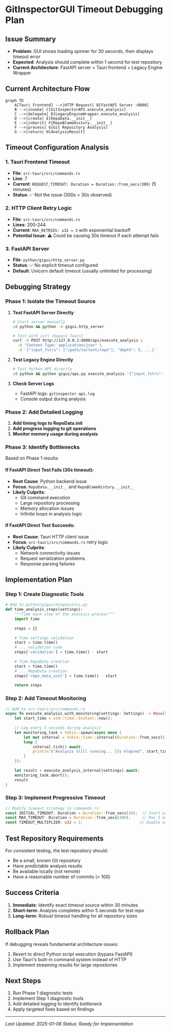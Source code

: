 # GitInspectorGUI Timeout Debugging Plan

## Issue Summary
- **Problem**: GUI shows loading spinner for 30 seconds, then displays timeout error
- **Expected**: Analysis should complete within 1 second for test repository
- **Current Architecture**: FastAPI server + Tauri frontend + Legacy Engine Wrapper

## Current Architecture Flow
```mermaid
graph TD
    A[Tauri Frontend] -->|HTTP Request| B[FastAPI Server :8080]
    B -->|invoke| C[GitInspectorAPI.execute_analysis]
    C -->|delegate| D[LegacyEngineWrapper.execute_analysis]
    D -->|create| E[RepoData.__init__]
    E -->|inherit| F[RepoBlameHistory.__init__]
    F -->|process| G[Git Repository Analysis]
    G -->|return| H[AnalysisResult]
```

## Timeout Configuration Analysis

### 1. Tauri Frontend Timeout
- **File**: `src-tauri/src/commands.rs`
- **Line**: 7
- **Current**: `REQUEST_TIMEOUT: Duration = Duration::from_secs(300)` (5 minutes)
- **Status**: ✅ Not the issue (300s > 30s observed)

### 2. HTTP Client Retry Logic
- **File**: `src-tauri/src/commands.rs`
- **Lines**: 200-244
- **Current**: `MAX_RETRIES: u32 = 3` with exponential backoff
- **Potential Issue**: ⚠️ Could be causing 30s timeout if each attempt fails

### 3. FastAPI Server
- **File**: `python/gigui/http_server.py`
- **Status**: ✅ No explicit timeout configured
- **Default**: Uvicorn default timeout (usually unlimited for processing)

## Debugging Strategy

### Phase 1: Isolate the Timeout Source
1. **Test FastAPI Server Directly**
   ```bash
   # Start server manually
   cd python && python -m gigui.http_server
   
   # Test with curl (bypass Tauri)
   curl -X POST http://127.0.0.1:8080/api/execute_analysis \
     -H "Content-Type: application/json" \
     -d '{"input_fstrs": ["/path/to/test/repo"], "depth": 5, ...}'
   ```

2. **Test Legacy Engine Directly**
   ```bash
   # Test Python API directly
   cd python && python gigui/api.py execute_analysis '{"input_fstrs": ["/path/to/test/repo"]}'
   ```

3. **Check Server Logs**
   - FastAPI logs: `gitinspector-api.log`
   - Console output during analysis

### Phase 2: Add Detailed Logging
1. **Add timing logs to RepoData.__init__**
2. **Add progress logging to git operations**
3. **Monitor memory usage during analysis**

### Phase 3: Identify Bottlenecks
Based on Phase 1 results:

#### If FastAPI Direct Test Fails (30s timeout):
- **Root Cause**: Python backend issue
- **Focus**: `RepoData.__init__` and `RepoBlameHistory.__init__`
- **Likely Culprits**:
  - Git command execution
  - Large repository processing
  - Memory allocation issues
  - Infinite loops in analysis logic

#### If FastAPI Direct Test Succeeds:
- **Root Cause**: Tauri HTTP client issue
- **Focus**: `src-tauri/src/commands.rs` retry logic
- **Likely Culprits**:
  - Network connectivity issues
  - Request serialization problems
  - Response parsing failures

## Implementation Plan

### Step 1: Create Diagnostic Tools
```python
# Add to python/gigui/diagnostics.py
def time_analysis_steps(settings):
    """Time each step of the analysis process"""
    import time
    
    steps = {}
    
    # Time settings validation
    start = time.time()
    # ... validation code
    steps['validation'] = time.time() - start
    
    # Time RepoData creation
    start = time.time()
    # ... RepoData creation
    steps['repo_data_init'] = time.time() - start
    
    return steps
```

### Step 2: Add Timeout Monitoring
```rust
// Add to src-tauri/src/commands.rs
async fn execute_analysis_with_monitoring(settings: Settings) -> Result<AnalysisResult, String> {
    let start_time = std::time::Instant::now();
    
    // Log every 5 seconds during analysis
    let monitoring_task = tokio::spawn(async move {
        let mut interval = tokio::time::interval(Duration::from_secs(5));
        loop {
            interval.tick().await;
            println!("Analysis still running... {}s elapsed", start_time.elapsed().as_secs());
        }
    });
    
    let result = execute_analysis_internal(settings).await;
    monitoring_task.abort();
    result
}
```

### Step 3: Implement Progressive Timeout
```rust
// Modify timeout strategy in commands.rs
const INITIAL_TIMEOUT: Duration = Duration::from_secs(10);  // Start with 10s
const MAX_TIMEOUT: Duration = Duration::from_secs(300);     // Max 5 minutes
const TIMEOUT_MULTIPLIER: u32 = 2;                         // Double each retry
```

## Test Repository Requirements
For consistent testing, the test repository should:
- Be a small, known Git repository
- Have predictable analysis results
- Be available locally (not remote)
- Have a reasonable number of commits (< 100)

## Success Criteria
1. **Immediate**: Identify exact timeout source within 30 minutes
2. **Short-term**: Analysis completes within 5 seconds for test repo
3. **Long-term**: Robust timeout handling for all repository sizes

## Rollback Plan
If debugging reveals fundamental architecture issues:
1. Revert to direct Python script execution (bypass FastAPI)
2. Use Tauri's built-in command system instead of HTTP
3. Implement streaming results for large repositories

## Next Steps
1. Run Phase 1 diagnostic tests
2. Implement Step 1 diagnostic tools
3. Add detailed logging to identify bottleneck
4. Apply targeted fixes based on findings

---
*Last Updated: 2025-01-06*
*Status: Ready for Implementation*